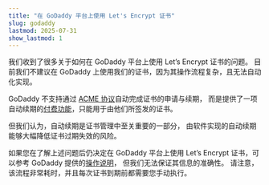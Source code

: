 ```yaml
---
title: "在 GoDaddy 平台上使用 Let's Encrypt 证书"
slug: godaddy
lastmod: 2025-07-31
show_lastmod: 1
---
```


我们收到了很多关于如何在 GoDaddy 平台上使用 Let’s Encrypt 证书的问题。 目前我们不建议在 GoDaddy 上使用我们的证书，因为其操作流程复杂，且无法自动化实现。

GoDaddy 不支持通过 [ACME 协议](https://tools.ietf.org/html/rfc8555)自动完成证书的申请与续期， 而是提供了一项自动续期的[付费功能](https://www.godaddy.com/web-security/ssl-certificate)，只能用于由他们所签发的证书。

但我们认为，自动续期是证书管理中至关重要的一部分， 由软件实现的自动续期能够大幅降低证书过期失效的风险。

如果您在了解上述问题后仍决定在 GoDaddy 平台上使用 Let’s Encrypt 证书，可以参考 GoDaddy 提供的[操作说明](https://www.godaddy.com/help/install-a-lets-encrypt-certificate-on-your-cpanel-hosting-account-28023)， 但我们无法保证其信息的准确性。 请注意，该流程非常耗时，并且每次证书到期前都需要您手动执行。
